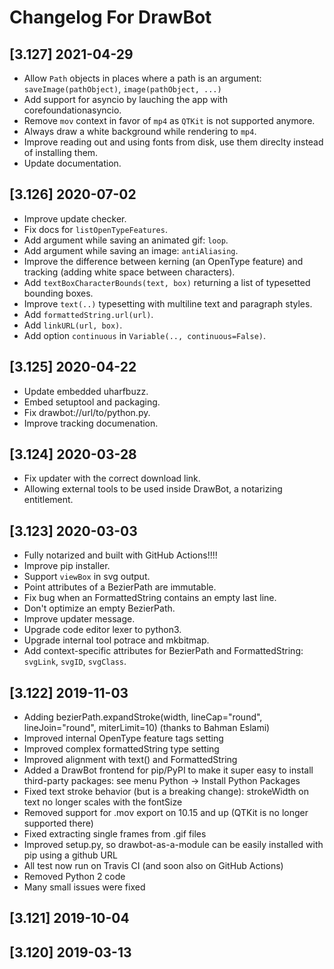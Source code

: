 # Changelog For DrawBot

## [3.127] 2021-04-29

- Allow `Path` objects in places where a path is an argument: `saveImage(pathObject)`, `image(pathObject, ...)` 
- Add support for asyncio by lauching the app with corefoundationasyncio.
- Remove `mov` context in favor of `mp4` as `QTKit` is not supported anymore.
- Always draw a white background while rendering to `mp4`.
- Improve reading out and using fonts from disk, use them direclty instead of installing them.
- Update documentation.

## [3.126] 2020-07-02

- Improve update checker.
- Fix docs for `listOpenTypeFeatures`.
- Add argument while saving an animated gif: `loop`.
- Add argument while saving an image: `antiAliasing`.
- Improve the difference between kerning (an OpenType feature) and tracking (adding white space between characters).
- Add `textBoxCharacterBounds(text, box)` returning a list of typesetted bounding boxes.
- Improve `text(..)` typesetting with multiline text and paragraph styles.
- Add `formattedString.url(url)`.
- Add `linkURL(url, box)`. 
- Add option `continuous` in `Variable(.., continuous=False)`.

## [3.125] 2020-04-22

- Update embedded uharfbuzz.
- Embed setuptool and packaging.
- Fix drawbot://url/to/python.py.
- Improve tracking documenation.

## [3.124] 2020-03-28

- Fix updater with the correct download link.
- Allowing external tools to be used inside DrawBot, a notarizing entitlement.

## [3.123] 2020-03-03

- Fully notarized and built with GitHub Actions!!!!
- Improve pip installer.
- Support `viewBox` in svg output.
- Point attributes of a BezierPath are immutable.
- Fix bug when an FormattedString contains an empty last line.
- Don't optimize an empty BezierPath.
- Improve updater message.
- Upgrade code editor lexer to python3.
- Upgrade internal tool potrace and mkbitmap.
- Add context-specific attributes for BezierPath and FormattedString: `svgLink`, `svgID`, `svgClass`.

## [3.122] 2019-11-03

- Adding bezierPath.expandStroke(width, lineCap="round", lineJoin="round", miterLimit=10) (thanks to Bahman Eslami)
- Improved internal OpenType feature tags setting
- Improved complex formattedString type setting
- Improved alignment with text() and FormattedString
- Added a DrawBot frontend for pip/PyPI to make it super easy to install third-party packages: see menu Python -> Install Python Packages
- Fixed text stroke behavior (but is a breaking change): strokeWidth on text no longer scales with the fontSize
- Removed support for .mov export on 10.15 and up (QTKit is no longer supported there)
- Fixed extracting single frames from .gif files
- Improved setup.py, so drawbot-as-a-module can be easily installed with pip using a github URL
- All test now run on Travis CI (and soon also on GitHub Actions)
- Removed Python 2 code
- Many small issues were fixed

## [3.121] 2019-10-04


## [3.120] 2019-03-13
